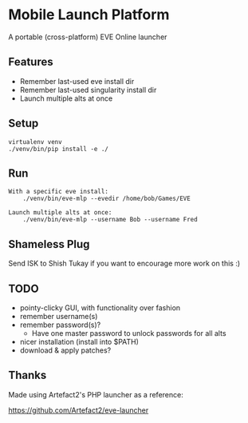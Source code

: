 Mobile Launch Platform
======================

A portable (cross-platform) EVE Online launcher


Features
--------
- Remember last-used eve install dir
- Remember last-used singularity install dir
- Launch multiple alts at once


Setup
-----
```
virtualenv venv
./venv/bin/pip install -e ./
```

Run
---
```
With a specific eve install:
	./venv/bin/eve-mlp --evedir /home/bob/Games/EVE

Launch multiple alts at once:
	./venv/bin/eve-mlp --username Bob --username Fred
```

Shameless Plug
--------------
Send ISK to Shish Tukay if you want to encourage more work on this :)


TODO
----
- pointy-clicky GUI, with functionality over fashion
- remember username(s)
- remember password(s)?
  - Have one master password to unlock passwords for all alts
- nicer installation (install into $PATH)
- download & apply patches?


Thanks
------
Made using Artefact2's PHP launcher as a reference:

https://github.com/Artefact2/eve-launcher

